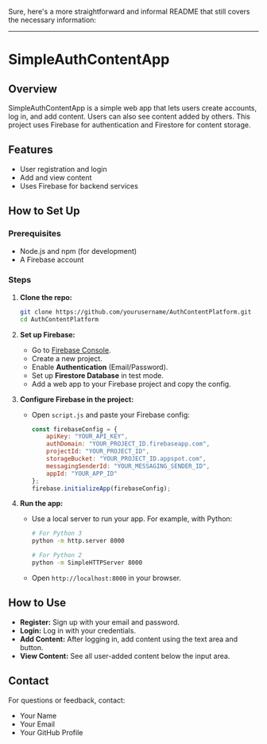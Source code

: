Sure, here's a more straightforward and informal README that still covers the necessary information:

---

# SimpleAuthContentApp

## Overview

SimpleAuthContentApp is a simple web app that lets users create accounts, log in, and add content. Users can also see content added by others. This project uses Firebase for authentication and Firestore for content storage.

## Features

- User registration and login
- Add and view content
- Uses Firebase for backend services

## How to Set Up

### Prerequisites

- Node.js and npm (for development)
- A Firebase account

### Steps

1. **Clone the repo:**
   ```bash
   git clone https://github.com/yourusername/AuthContentPlatform.git
   cd AuthContentPlatform
   ```

2. **Set up Firebase:**
   - Go to [Firebase Console](https://console.firebase.google.com/).
   - Create a new project.
   - Enable **Authentication** (Email/Password).
   - Set up **Firestore Database** in test mode.
   - Add a web app to your Firebase project and copy the config.

3. **Configure Firebase in the project:**
   - Open `script.js` and paste your Firebase config:
     ```javascript
     const firebaseConfig = {
         apiKey: "YOUR_API_KEY",
         authDomain: "YOUR_PROJECT_ID.firebaseapp.com",
         projectId: "YOUR_PROJECT_ID",
         storageBucket: "YOUR_PROJECT_ID.appspot.com",
         messagingSenderId: "YOUR_MESSAGING_SENDER_ID",
         appId: "YOUR_APP_ID"
     };
     firebase.initializeApp(firebaseConfig);
     ```

4. **Run the app:**
   - Use a local server to run your app. For example, with Python:
     ```bash
     # For Python 3
     python -m http.server 8000

     # For Python 2
     python -m SimpleHTTPServer 8000
     ```
   - Open `http://localhost:8000` in your browser.

## How to Use

- **Register:** Sign up with your email and password.
- **Login:** Log in with your credentials.
- **Add Content:** After logging in, add content using the text area and button.
- **View Content:** See all user-added content below the input area.

## Contact

For questions or feedback, contact:
- Your Name
- Your Email
- Your GitHub Profile

